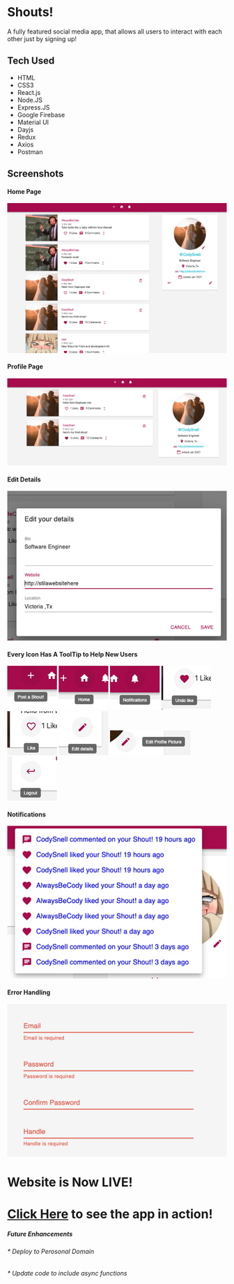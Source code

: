 # Shouts!

A fully featured social media app, that allows all users to interact with each other just by signing up!

## Tech Used

- HTML
- CSS3
- React.js
- Node.JS
- Express.JS
- Google Firebase
- Material UI
- Dayjs
- Redux
- Axios
- Postman

## Screenshots

#### Home Page

![homepage](./public/images/homepage.png)

#### Profile Page

![profile](./public/images/profile.png)

#### Edit Details

![edit](./public/images/edit.png)

#### Every Icon Has A ToolTip to Help New Users

![1](./public/images/1.png)
![2](./public/images/2.png)
![3](./public/images/3.png)
![4](./public/images/4.png)
![5](./public/images/5.png)
![6](./public/images/6.png)
![7](./public/images/7.png)
![8](./public/images/8.png)

#### Notifications

![notifications](./public/images/notifications.png)

#### Error Handling

![errors](./public/images/errors.png)

# Website is Now LIVE!

# [Click Here](https://socialportfolio-155d8.web.app/) to see the app in action!

##### Future Enhancements

###### \* Deploy to Perosonal Domain

###### \* Update code to include async functions
